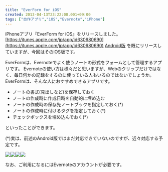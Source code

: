 ```yaml
---
title: "EverForm for iOS"
created: 2013-04-13T23:22:00.001+09:00
tags: ["自作アプリ","iOS","Evernote","iPhone"]
---
```

iPhoneアプリ『EverForm for iOS』をリリースしました。
[https://itunes.apple.com/jp/app/id630680690](https://itunes.apple.com/jp/app/id630680690)
[Android版](https://play.google.com/store/apps/details?id=com.sika524.android.everform) を既にリリースしていますが、今回はそのiOS版です。
<!--more-->
EverFormは、Evernoteでよく使うノートの形式をフォームとして管理するアプリです。
Evernoteの使い方は様々だと思いますが、Webのクリップだけではなく、毎日何かの記録をするのに使っている人もいるのではないでしょうか。 EverFormは、そんな人におすすめできるアプリです。

- ノートの書式(見出しなど)を保存しておく
- ノートの作成時に作成日時を自動的に埋め込む
- ノートの作成時の保存先ノートブックを指定しておく(\*)
- ノートの作成時に付けるタグを指定しておく(\*)
- チェックボックスを埋め込んでおく(\*)

といったことができます。

(\*)実は、前述のAndroid版ではまだ対応できていないのですが、近々対応する予定です。

[![](http://3.bp.blogspot.com/-K_5_2B5JENE/UWlntk0qcDI/AAAAAAAAK-M/x4wc5tTFxIU/s200/iPhone_3.5inch_ja_1.png)](http://3.bp.blogspot.com/-K_5_2B5JENE/UWlntk0qcDI/AAAAAAAAK-M/x4wc5tTFxIU/s1600/iPhone_3.5inch_ja_1.png)[![](http://3.bp.blogspot.com/-hA4Jp67cpLk/UWlnwWffxCI/AAAAAAAAK-U/iWD3huEBdQs/s200/iPhone_3.5inch_ja_2.png)](http://3.bp.blogspot.com/-hA4Jp67cpLk/UWlnwWffxCI/AAAAAAAAK-U/iWD3huEBdQs/s1600/iPhone_3.5inch_ja_2.png)[![](http://3.bp.blogspot.com/-Yz9GOYIAEDM/UWlnxxbOBII/AAAAAAAAK-c/y8Dab2mk0Fs/s200/iPhone_3.5inch_ja_3.png)](http://3.bp.blogspot.com/-Yz9GOYIAEDM/UWlnxxbOBII/AAAAAAAAK-c/y8Dab2mk0Fs/s1600/iPhone_3.5inch_ja_3.png)[![](http://2.bp.blogspot.com/-FiCABWBtWp4/UWlnzufWpaI/AAAAAAAAK-k/m5LACp6mQLw/s200/iPhone_3.5inch_ja_4.png)](http://2.bp.blogspot.com/-FiCABWBtWp4/UWlnzufWpaI/AAAAAAAAK-k/m5LACp6mQLw/s1600/iPhone_3.5inch_ja_4.png)

なお、ご利用になるにはEvernoteのアカウントが必要です。
